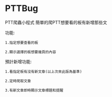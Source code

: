 # PTTBug
PTT爬蟲小程式
簡單的爬PTT想要看的板有新增那些文

功能:

    1.指定想要查看的板
  
    2.顯示選擇的板想要幾頁的內容
  
預計新增功能:

    1.看指定板有沒有新文章(以上次來此版為基準)
  
    2.定時爬取文章
  
    3.有新文章即時顯示文章標題和提醒
